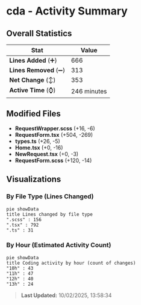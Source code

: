 # cda - Activity Summary 

## Overall Statistics

| Stat                   | Value                                                             |
| ---------------------- | ----------------------------------------------------------------- |
| **Lines Added** (➕)   | 666                                          |
| **Lines Removed** (➖) | 313                                        |
| **Net Change** (↕)    | 353                |
| **Active Time** (⌚)   | 246 minutes |


## Modified Files
- **RequestWrapper.scss** (+16, -6)
- **RequestForm.tsx** (+504, -269)
- **types.ts** (+26, -5)
- **Home.tsx** (+0, -16)
- **NewRequest.tsx** (+0, -3)
- **RequestForm.scss** (+120, -14)

## Visualizations

### By File Type (Lines Changed)

```mermaid
pie showData
title Lines changed by file type
".scss" : 156
".tsx" : 792
".ts" : 31
```

### By Hour (Estimated Activity Count)

```mermaid
pie showData
title Coding activity by hour (count of changes)
"10h" : 43
"11h" : 47
"12h" : 40
"13h" : 24
```


> **Last Updated:** 10/02/2025, 13:58:34
